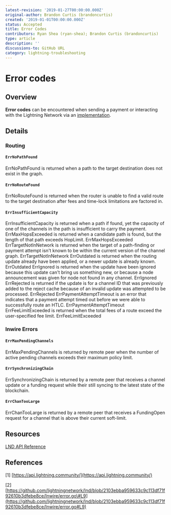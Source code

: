 ```yaml
---
latest-revision: '2019-01-27T00:00:00.000Z'
original-author: Brandon Curtis (brandoncurtis)
created: '2019-01-01T00:00:00.000Z'
status: Accepted
title: Error Codes
contributors: Ryan Shea (ryan-shea); Brandon Curtis (brandoncurtis)
type: article
description: ''
discussions-to: GitHub URL
category: lightning-troubleshooting
---
```


# Error codes

## Overview

**Error codes** can be encountered when sending a payment or interacting with the Lightning Network via an [implementation](../nodes/).

## Details

### Routing

#### `ErrNoPathFound`

ErrNoPathFound is returned when a path to the target destination does not exist in the graph.

#### `ErrNoRouteFound`

ErrNoRouteFound is returned when the router is unable to find a valid route to the target destination after fees and time-lock limitations are factored in.

#### `ErrInsufficientCapacity`

ErrInsufficientCapacity is returned when a path if found, yet the capacity of one of the channels in the path is insufficient to carry the payment. ErrMaxHopsExceeded is returned when a candidate path is found, but the length of that path exceeds HopLimit. ErrMaxHopsExceeded ErrTargetNotInNetwork is returned when the target of a path-finding or payment attempt isn't known to be within the current version of the channel graph. ErrTargetNotInNetwork ErrOutdated is returned when the routing update already have been applied, or a newer update is already known. ErrOutdated ErrIgnored is returned when the update have been ignored because this update can't bring us something new, or because a node announcement was given for node not found in any channel. ErrIgnored ErrRejected is returned if the update is for a channel ID that was previously added to the reject cache because of an invalid update was attempted to be processed. ErrRejected ErrPaymentAttemptTimeout is an error that indicates that a payment attempt timed out before we were able to successfully route an HTLC. ErrPaymentAttemptTimeout ErrFeeLimitExceeded is returned when the total fees of a route exceed the user-specified fee limit. ErrFeeLimitExceeded

### lnwire Errors

#### `ErrMaxPendingChannels`

ErrMaxPendingChannels is returned by remote peer when the number of active pending channels exceeds their maximum policy limit.

#### `ErrSynchronizingChain`

ErrSynchronizingChain is returned by a remote peer that receives a channel update or a funding request while their still syncing to the latest state of the blockchain.

#### `ErrChanTooLarge`

ErrChanTooLarge is returned by a remote peer that receives a FundingOpen request for a channel that is above their current soft-limit.

## Resources

[LND API Reference](https://api.lightning.community/)

## References

\[1\] [https://api.lightning.community/](https://api.lightning.community/)

\[2\] [https://github.com/lightningnetwork/lnd/blob/2103ebba959633c9c113df71f92610b3dfebe8ce/lnwire/error.go\#L9](https://github.com/lightningnetwork/lnd/blob/2103ebba959633c9c113df71f92610b3dfebe8ce/lnwire/error.go#L9)


